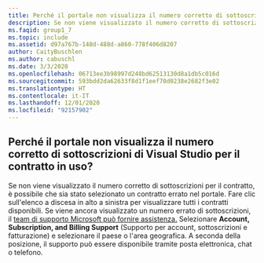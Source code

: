```yaml
---
title: Perché il portale non visualizza il numero corretto di sottoscrizioni di Visual Studio per il contratto in uso?
description: Se non viene visualizzato il numero corretto di sottoscrizioni per il contratto, è possibile che sia stato selezionato un contratto errato nel...
ms.faqid: group1_7
ms.topic: include
ms.assetid: d97a767b-148d-488d-a860-778f406d8207
author: CaityBuschlen
ms.author: cabuschl
ms.date: 3/3/2020
ms.openlocfilehash: 06713ee3b98997d248bd62513130d8a1db5c016d
ms.sourcegitcommit: 593bdd2da62633f8d1f1eef70d0238e2682f3e02
ms.translationtype: HT
ms.contentlocale: it-IT
ms.lasthandoff: 12/01/2020
ms.locfileid: "92157902"
---
```

## <a name="why-is-the-portal-not-showing-the-correct-number-of-visual-studio-subscriptions-for-my-agreement"></a>Perché il portale non visualizza il numero corretto di sottoscrizioni di Visual Studio per il contratto in uso?

Se non viene visualizzato il numero corretto di sottoscrizioni per il contratto, è possibile che sia stato selezionato un contratto errato nel portale. Fare clic sull'elenco a discesa in alto a sinistra per visualizzare tutti i contratti disponibili. Se viene ancora visualizzato un numero errato di sottoscrizioni, il [team di supporto Microsoft può fornire assistenza.](https://visualstudio.microsoft.com/subscriptions/support/#talktous) Selezionare **Account, Subscription, and Billing Support** (Supporto per account, sottoscrizioni e fatturazione) e selezionare il paese o l'area geografica. A seconda della posizione, il supporto può essere disponibile tramite posta elettronica, chat o telefono.
